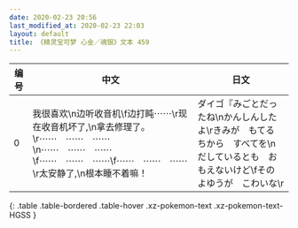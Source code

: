 ```yaml
---
date: 2020-02-23 20:56
last_modified_at: 2020-02-23 22:03
layout: default
title: 《精灵宝可梦 心金／魂银》文本 459
---
```

| 编号 | 中文 | 日文 |
| ---- | ---- | ---- |
| 0 | 我很喜欢\n边听收音机\f边打盹⋯⋯\r现在收音机坏了,\n拿去修理了。\r⋯⋯　⋯⋯　⋯⋯\n⋯⋯　⋯⋯　⋯⋯\f⋯⋯　⋯⋯　⋯⋯\f⋯⋯　⋯⋯　⋯⋯\r太安静了,\n根本睡不着嘛！ | ダイゴ『みごとだったね\nかんしんしたよ\rきみが　もてる　ちから　すべてを\nだしているとも　おもえないけど\fその　よゆうが　こわいな\r |
{: .table .table-bordered .table-hover .xz-pokemon-text .xz-pokemon-text-HGSS }